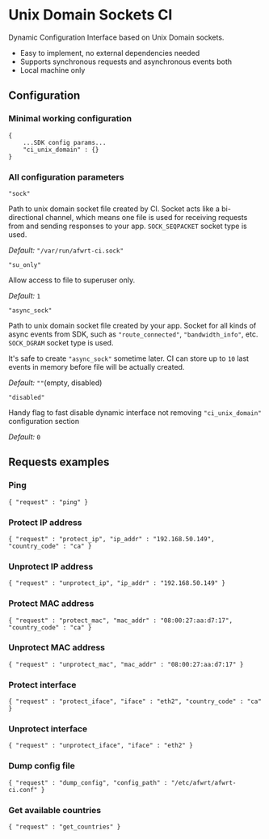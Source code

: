 # Unix Domain Sockets CI

Dynamic Configuration Interface based on Unix Domain sockets.

* Easy to implement, no external dependencies needed
* Supports synchronous requests and asynchronous events both
* Local machine only

## Configuration

### Minimal working configuration

```text
{
    ...SDK config params...
    "ci_unix_domain" : {}
}
```

### All configuration parameters

```text
"sock"
```

Path to unix domain socket file created by CI. Socket acts like a bi-directional channel, which means one file is used for receiving requests from and sending responses to your app. `SOCK_SEQPACKET` socket type is used. 

_Default:_ `"/var/run/afwrt-ci.sock"`

```text
"su_only"
```

Allow access to file to superuser only. 

_Default:_ `1`

```text
"async_sock"
```

Path to unix domain socket file created by your app. Socket for all kinds of async events from SDK, such as `"route_connected"`, `"bandwidth_info"`, etc. `SOCK_DGRAM` socket type is used. 

It's safe to create `"async_sock"` sometime later. CI can store up to `10` last events in memory before file will be actually created.

_Default:_ `""`\(empty, disabled\)

```text
"disabled"
```

Handy flag to fast disable dynamic interface not removing `"ci_unix_domain"` configuration section 

_Default:_ `0`

## Requests examples

### Ping 

`{ "request" : "ping" }`

### Protect IP address 

`{ "request" : "protect_ip", "ip_addr" : "192.168.50.149", "country_code" : "ca" }`

### Unprotect IP address

`{ "request" : "unprotect_ip", "ip_addr" : "192.168.50.149" }`

### Protect MAC address

`{ "request" : "protect_mac", "mac_addr" : "08:00:27:aa:d7:17", "country_code" : "ca" }`

### Unprotect MAC address

`{ "request" : "unprotect_mac", "mac_addr" : "08:00:27:aa:d7:17" }`

### Protect interface

`{ "request" : "protect_iface", "iface" : "eth2", "country_code" : "ca" }`

### Unprotect interface

`{ "request" : "unprotect_iface", "iface" : "eth2" }`

### Dump config file

`{ "request" : "dump_config", "config_path" : "/etc/afwrt/afwrt-ci.conf" }`

### Get available countries

`{ "request" : "get_countries" }`

